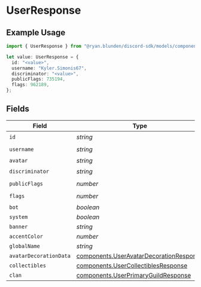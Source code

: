# UserResponse

## Example Usage

```typescript
import { UserResponse } from "@ryan.blunden/discord-sdk/models/components";

let value: UserResponse = {
  id: "<value>",
  username: "Kyler.Simonis67",
  discriminator: "<value>",
  publicFlags: 735194,
  flags: 962189,
};
```

## Fields

| Field                                                                                              | Type                                                                                               | Required                                                                                           | Description                                                                                        |
| -------------------------------------------------------------------------------------------------- | -------------------------------------------------------------------------------------------------- | -------------------------------------------------------------------------------------------------- | -------------------------------------------------------------------------------------------------- |
| `id`                                                                                               | *string*                                                                                           | :heavy_check_mark:                                                                                 | N/A                                                                                                |
| `username`                                                                                         | *string*                                                                                           | :heavy_check_mark:                                                                                 | N/A                                                                                                |
| `avatar`                                                                                           | *string*                                                                                           | :heavy_minus_sign:                                                                                 | N/A                                                                                                |
| `discriminator`                                                                                    | *string*                                                                                           | :heavy_check_mark:                                                                                 | N/A                                                                                                |
| `publicFlags`                                                                                      | *number*                                                                                           | :heavy_check_mark:                                                                                 | N/A                                                                                                |
| `flags`                                                                                            | *number*                                                                                           | :heavy_check_mark:                                                                                 | N/A                                                                                                |
| `bot`                                                                                              | *boolean*                                                                                          | :heavy_minus_sign:                                                                                 | N/A                                                                                                |
| `system`                                                                                           | *boolean*                                                                                          | :heavy_minus_sign:                                                                                 | N/A                                                                                                |
| `banner`                                                                                           | *string*                                                                                           | :heavy_minus_sign:                                                                                 | N/A                                                                                                |
| `accentColor`                                                                                      | *number*                                                                                           | :heavy_minus_sign:                                                                                 | N/A                                                                                                |
| `globalName`                                                                                       | *string*                                                                                           | :heavy_minus_sign:                                                                                 | N/A                                                                                                |
| `avatarDecorationData`                                                                             | [components.UserAvatarDecorationResponse](../../models/components/useravatardecorationresponse.md) | :heavy_minus_sign:                                                                                 | N/A                                                                                                |
| `collectibles`                                                                                     | [components.UserCollectiblesResponse](../../models/components/usercollectiblesresponse.md)         | :heavy_minus_sign:                                                                                 | N/A                                                                                                |
| `clan`                                                                                             | [components.UserPrimaryGuildResponse](../../models/components/userprimaryguildresponse.md)         | :heavy_minus_sign:                                                                                 | N/A                                                                                                |